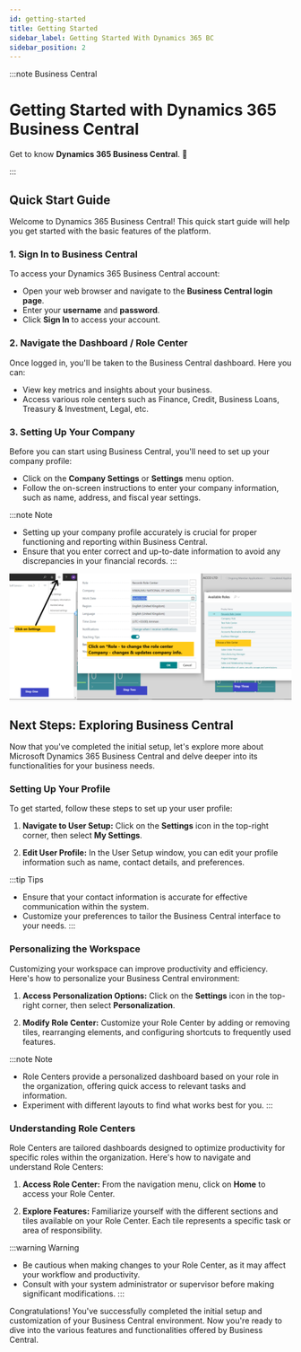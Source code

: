 ```yaml
---
id: getting-started
title: Getting Started
sidebar_label: Getting Started With Dynamics 365 BC
sidebar_position: 2
---
```


:::note Business Central
<div class="container">
    <div class="custom-note">
        <h1>Getting Started with Dynamics 365 Business Central</h1>
        <p>Get to know <strong>Dynamics 365 Business Central</strong>. 🤗</p>
    </div>
</div>
:::

## Quick Start Guide

Welcome to Dynamics 365 Business Central! This quick start guide will help you get started with the basic features of the platform.

### 1. Sign In to Business Central

To access your Dynamics 365 Business Central account:

- Open your web browser and navigate to the **Business Central login page**.
- Enter your **username** and **password**.
- Click **Sign In** to access your account.

### 2. Navigate the Dashboard / Role Center

Once logged in, you'll be taken to the Business Central dashboard. Here you can:
- View key metrics and insights about your business.
- Access various role centers such as Finance, Credit, Business Loans, Treasury & Investment, Legal, etc.

### 3. Setting Up Your Company

Before you can start using Business Central, you'll need to set up your company profile:
- Click on the **Company Settings** or **Settings** menu option.
- Follow the on-screen instructions to enter your company information, such as name, address, and fiscal year settings.

:::note Note
- Setting up your company profile accurately is crucial for proper functioning and reporting within Business Central.
- Ensure that you enter correct and up-to-date information to avoid any discrepancies in your financial records.
:::

![alt text](../static/img/merged.png)

## Next Steps: Exploring Business Central

Now that you've completed the initial setup, let's explore more about Microsoft Dynamics 365 Business Central and delve deeper into its functionalities for your business needs.

### Setting Up Your Profile

To get started, follow these steps to set up your user profile:

1. **Navigate to User Setup:** Click on the **Settings** icon in the top-right corner, then select **My Settings**.
   
2. **Edit User Profile:** In the User Setup window, you can edit your profile information such as name, contact details, and preferences.

:::tip Tips
- Ensure that your contact information is accurate for effective communication within the system.
- Customize your preferences to tailor the Business Central interface to your needs.
:::

### Personalizing the Workspace

Customizing your workspace can improve productivity and efficiency. Here's how to personalize your Business Central environment:

1. **Access Personalization Options:** Click on the **Settings** icon in the top-right corner, then select **Personalization**.

2. **Modify Role Center:** Customize your Role Center by adding or removing tiles, rearranging elements, and configuring shortcuts to frequently used features.

:::note Note
- Role Centers provide a personalized dashboard based on your role in the organization, offering quick access to relevant tasks and information.
- Experiment with different layouts to find what works best for you.
:::

### Understanding Role Centers

Role Centers are tailored dashboards designed to optimize productivity for specific roles within the organization. Here's how to navigate and understand Role Centers:

1. **Access Role Center:** From the navigation menu, click on **Home** to access your Role Center.

2. **Explore Features:** Familiarize yourself with the different sections and tiles available on your Role Center. Each tile represents a specific task or area of responsibility.

:::warning Warning
- Be cautious when making changes to your Role Center, as it may affect your workflow and productivity.
- Consult with your system administrator or supervisor before making significant modifications.
:::

Congratulations! You've successfully completed the initial setup and customization of your Business Central environment. Now you're ready to dive into the various features and functionalities offered by Business Central.